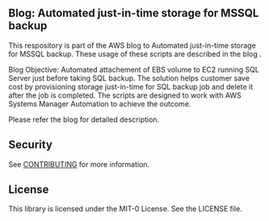 ## Blog: Automated just-in-time storage for MSSQL backup

This respository is part of the AWS blog to Automated just-in-time storage for MSSQL backup. These usage of these scripts are described in the blog <URL to be added>. 

Blog Objective: 
Automated attachement of EBS volume to EC2 running SQL Server just before taking SQL backup. The solution helps customer save cost by provisioning storage just-in-time for SQL backup job and delete it after the job is completed. The scripts are designed to work with AWS Systems Manager Automation to achieve the outcome. 

Please refer the blog for detailed description.

## Security

See [CONTRIBUTING](CONTRIBUTING.md#security-issue-notifications) for more information.

## License

This library is licensed under the MIT-0 License. See the LICENSE file.

